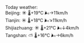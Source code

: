 Today weather:  
Beijing: ☀️ 🌡️+19°C 🌬️→11km/h  
Tianjin: ☀️ 🌡️+18°C 🌬️↘11km/h  
Shijiazhuang: ☀️ 🌡️+21°C 🌬️↓4km/h  
Tangshan: ⛅️  🌡️+16°C 🌬️→6km/h  
